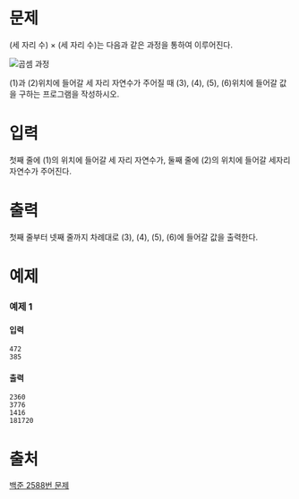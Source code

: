 # 문제
(세 자리 수) × (세 자리 수)는 다음과 같은 과정을 통하여 이루어진다.

![곱셈 과정](https://www.acmicpc.net/upload/images/f5NhGHVLM4Ix74DtJrwfC97KepPl27s%20(1).png)

(1)과 (2)위치에 들어갈 세 자리 자연수가 주어질 때 (3), (4), (5), (6)위치에 들어갈 값을 구하는 프로그램을 작성하시오.

# 입력
첫째 줄에 (1)의 위치에 들어갈 세 자리 자연수가, 둘째 줄에 (2)의 위치에 들어갈 세자리 자연수가 주어진다.

# 출력
첫째 줄부터 넷째 줄까지 차례대로 (3), (4), (5), (6)에 들어갈 값을 출력한다.

# 예제
### 예제 1
#### 입력
```
472
385
```
#### 출력
```
2360
3776
1416
181720
```

# 출처
[백준 2588번 문제](https://www.acmicpc.net/problem/2588)